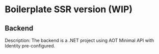 # Boilerplate SSR version (WIP)



## Backend

Description: The backend is a .NET project using AOT Minimal API with Identity pre-configured.